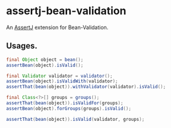# assertj-bean-validation

An [AssertJ](https://joel-costigliola.github.io/assertj/) extension for Bean-Validation.


## Usages.

```java
final Object object = bean();
assertBean(object).isValid();

final Validator validator = validator();
assertBean(object).isValidWith(validator);
assertThat(bean(object)).withValidator(validator).isValid();

final Class<?>[] groups = groups();
assertThat(bean(object)).isValidFor(groups);
assertBean(object).forGroups(groups).isValid();

assertThat(bean(object)).isValid(validator, groups);
```
